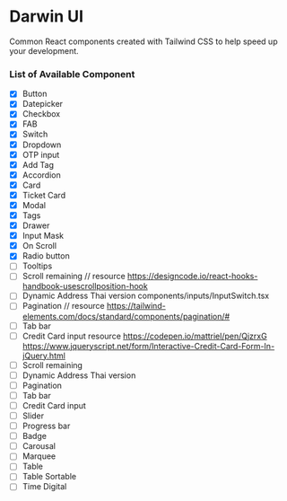 # Darwin UI

Common React components created with Tailwind CSS
to help speed up your development.

### List of Available Component

- [x] Button
- [x] Datepicker
- [x] Checkbox
- [x] FAB
- [x] Switch
- [x] Dropdown
- [x] OTP input
- [x] Add Tag
- [x] Accordion
- [x] Card
- [x] Ticket Card
- [x] Modal
- [x] Tags
- [x] Drawer
- [x] Input Mask
- [x] On Scroll
- [x] Radio button
- [ ] Tooltips
- [ ] Scroll remaining // resource
      https://designcode.io/react-hooks-handbook-usescrollposition-hook
- [ ] Dynamic Address Thai version
      components/inputs/InputSwitch.tsx
- [ ] Pagination // resource
      https://tailwind-elements.com/docs/standard/components/pagination/#
- [ ] Tab bar
- [ ] Credit Card input resource
      https://codepen.io/mattriel/pen/QjzrxG
      https://www.jqueryscript.net/form/Interactive-Credit-Card-Form-In-jQuery.html
- [ ] Scroll remaining
- [ ] Dynamic Address Thai version
- [ ] Pagination
- [ ] Tab bar
- [ ] Credit Card input
- [ ] Slider
- [ ] Progress bar
- [ ] Badge
- [ ] Carousal
- [ ] Marquee
- [ ] Table
- [ ] Table Sortable
- [ ] Time Digital
